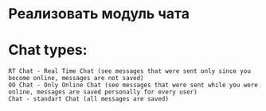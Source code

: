 # Реализовать модуль чата

# Chat types:
	RT Chat - Real Time Chat (see messages that were sent only since you become online, messages are not saved)
	OO Chat - Only Online Chat (see messages that were sent while you were online, messages are saved personally for every user)
	Chat - standart Chat (all messages are saved)